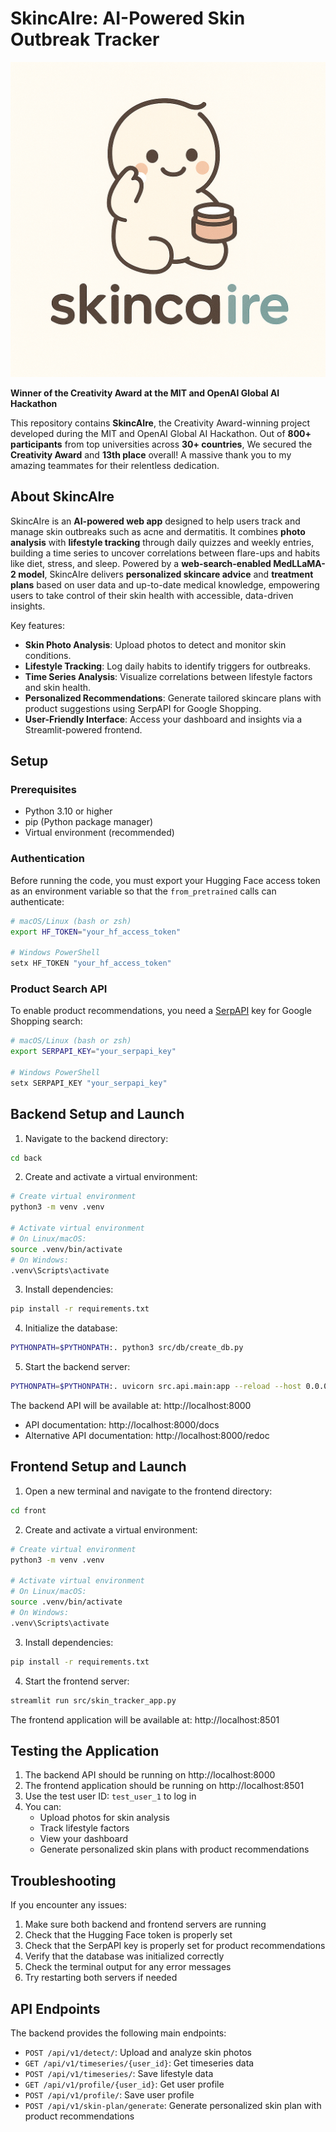 # SkincAIre: AI-Powered Skin Outbreak Tracker

![SkincAIre Project Screenshot](front/media/logo.png)

**Winner of the Creativity Award at the MIT and OpenAI Global AI Hackathon**

This repository contains **SkincAIre**, the Creativity Award-winning project developed during the MIT and OpenAI Global AI Hackathon. Out of **800+ participants** from top universities across **30+ countries**, We secured the **Creativity Award** and **13th place** overall! A massive thank you to my amazing teammates for their relentless dedication.

## About SkincAIre

SkincAIre is an **AI-powered web app** designed to help users track and manage skin outbreaks such as acne and dermatitis. It combines **photo analysis** with **lifestyle tracking** through daily quizzes and weekly entries, building a time series to uncover correlations between flare-ups and habits like diet, stress, and sleep. Powered by a **web-search-enabled MedLLaMA-2 model**, SkincAIre delivers **personalized skincare advice** and **treatment plans** based on user data and up-to-date medical knowledge, empowering users to take control of their skin health with accessible, data-driven insights.

Key features:
- **Skin Photo Analysis**: Upload photos to detect and monitor skin conditions.
- **Lifestyle Tracking**: Log daily habits to identify triggers for outbreaks.
- **Time Series Analysis**: Visualize correlations between lifestyle factors and skin health.
- **Personalized Recommendations**: Generate tailored skincare plans with product suggestions using SerpAPI for Google Shopping.
- **User-Friendly Interface**: Access your dashboard and insights via a Streamlit-powered frontend.

## Setup

### Prerequisites
- Python 3.10 or higher
- pip (Python package manager)
- Virtual environment (recommended)

### Authentication

Before running the code, you must export your Hugging Face access token as an environment variable so that the `from_pretrained` calls can authenticate:

```bash
# macOS/Linux (bash or zsh)
export HF_TOKEN="your_hf_access_token"

# Windows PowerShell
setx HF_TOKEN "your_hf_access_token"

```

### Product Search API

To enable product recommendations, you need a [SerpAPI](https://serpapi.com/) key for Google Shopping search:

```bash
# macOS/Linux (bash or zsh)
export SERPAPI_KEY="your_serpapi_key"

# Windows PowerShell
setx SERPAPI_KEY "your_serpapi_key"

```

## Backend Setup and Launch

1. Navigate to the backend directory:
```bash
cd back
```

2. Create and activate a virtual environment:
```bash
# Create virtual environment
python3 -m venv .venv

# Activate virtual environment
# On Linux/macOS:
source .venv/bin/activate
# On Windows:
.venv\Scripts\activate
```

3. Install dependencies:
```bash
pip install -r requirements.txt
```

4. Initialize the database:
```bash
PYTHONPATH=$PYTHONPATH:. python3 src/db/create_db.py
```

5. Start the backend server:
```bash
PYTHONPATH=$PYTHONPATH:. uvicorn src.api.main:app --reload --host 0.0.0.0 --port 8000
```

The backend API will be available at: http://localhost:8000
- API documentation: http://localhost:8000/docs
- Alternative API documentation: http://localhost:8000/redoc

## Frontend Setup and Launch

1. Open a new terminal and navigate to the frontend directory:
```bash
cd front
```

2. Create and activate a virtual environment:
```bash
# Create virtual environment
python3 -m venv .venv

# Activate virtual environment
# On Linux/macOS:
source .venv/bin/activate
# On Windows:
.venv\Scripts\activate
```

3. Install dependencies:
```bash
pip install -r requirements.txt
```

4. Start the frontend server:
```bash
streamlit run src/skin_tracker_app.py
```

The frontend application will be available at: http://localhost:8501

## Testing the Application

1. The backend API should be running on http://localhost:8000
2. The frontend application should be running on http://localhost:8501
3. Use the test user ID: `test_user_1` to log in
4. You can:
   - Upload photos for skin analysis
   - Track lifestyle factors
   - View your dashboard
   - Generate personalized skin plans with product recommendations

## Troubleshooting

If you encounter any issues:

1. Make sure both backend and frontend servers are running
2. Check that the Hugging Face token is properly set
3. Check that the SerpAPI key is properly set for product recommendations
4. Verify that the database was initialized correctly
5. Check the terminal output for any error messages
6. Try restarting both servers if needed

## API Endpoints

The backend provides the following main endpoints:

- `POST /api/v1/detect/`: Upload and analyze skin photos
- `GET /api/v1/timeseries/{user_id}`: Get timeseries data
- `POST /api/v1/timeseries/`: Save lifestyle data
- `GET /api/v1/profile/{user_id}`: Get user profile
- `POST /api/v1/profile/`: Save user profile
- `POST /api/v1/skin-plan/generate`: Generate personalized skin plan with product recommendations

